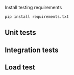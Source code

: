 Install testing requirements
```bash
pip install requirements.txt
```
## Unit tests

## Integration tests

## Load test